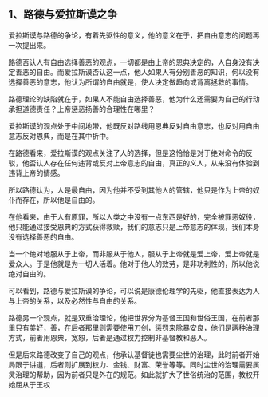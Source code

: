 <h2>1、路德与爱拉斯谟之争</h2><p data-pid="sEIy3W-D">爱拉斯谟与路德的争论，有着先驱性的意义，他的意义在于，把自由意志的问题再一次提出来。</p><p data-pid="NBAVfKSP">路德否认人有自由选择善恶的观点，一切都是由上帝的恩典决定的，人自身没有决定善恶的自由。而爱拉斯谟否认这一点，他人如果人有分别善恶的知识，何以没有选择善恶的意志，他认为所谓的自由就是，使人决定做趋向或背离拯救的事情。</p><p data-pid="KVCaTGdl">路德理论的缺陷就在于，如果人不能自由选择善恶，他为什么还需要为自己的行动承担道德责任？上帝惩恶扬善的合理性在哪里？</p><p data-pid="udx03Z1V">爱拉斯谟的观点处于中间地带，他既反对路线用恩典反对自由意志，也反对用自由意志反对恩典，而是在其中折中。</p><p data-pid="ksOTAPaZ">在路德看来，爱拉斯谟的观点关注了人的选择，但是这恰恰是对于绝对命令的反驳，他否认人存在任何违背或反对上帝意志的自由，真正的义人，从来没有体验到违背上帝的情感。</p><p data-pid="eRMqRwTE">所以路德认为，人是最自由，因为他并不受到其他人的管辖，他只是作为上帝的奴仆而存在，所以他是自由的。</p><p data-pid="i7Ul7uoK">在他看来，由于人有原罪，所以人类之中没有一点东西是好的，完全被罪恶奴役，他只能通过接受恩典的方式获得救赎，我们的意志只是上帝意志的体现，我们本身没有选择善恶的自由。</p><p data-pid="-_1c5v_b">当一个绝对地服从于上帝，而非服从于他人，服从于上帝就是爱上帝，爱上帝就是爱众人。于是他就是为一切人活着。他对于他人的效劳，是非功利性的，所以他说绝对自由的。</p><p data-pid="F1-qzYuq">可以看到，路德与爱拉斯谟的争论，可以说是康德伦理学的先驱，他直接表达为人与上帝的关系，以及必然性与自由的关系。</p><p data-pid="pzQOW8Hr">路德另一个观点，就是双重治理论，他把世界分为基督王国和世俗王国，在前者那里只有美好，善，在后者那里则需要使用刀剑，惩罚来除暴安良，他们是两种治理方式，前者用恩典，宽恕，后者是通过权力控制非基督教和恶人。</p><p data-pid="RI69V3Ey">但是后来路德改变了自己的观点，他承认基督徒也需要尘世的治理，此时前者开始局限于讲道，后者则扩展到权力、金钱、财富、荣誉等等。同时尘世的治理需要属灵治理的帮助，因为前者只是外在的规范。如此就扩大了世俗统治的范围，教权开始屈从于王权</p><p></p><p></p><p></p><p></p><p></p><p></p><p></p><p></p><p></p><p></p><p></p><p></p>